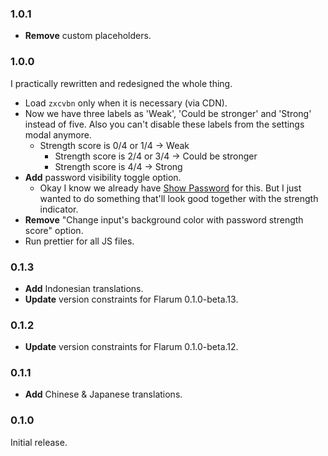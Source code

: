 ### 1.0.1

- **Remove** custom placeholders.

### 1.0.0

I practically rewritten and redesigned the whole thing.

- Load `zxcvbn` only when it is necessary (via CDN).
- Now we have three labels as 'Weak', 'Could be stronger' and 'Strong' instead of five. Also you can't disable these labels from the settings modal anymore.
    + Strength score is 0/4 or 1/4 -> Weak
	  + Strength score is 2/4 or 3/4 -> Could be stronger
	  + Strength score is 4/4 -> Strong
- **Add** password visibility toggle option.
    + Okay I know we already have [Show Password](https://discuss.flarum.org/d/22727-show-password) for this. But I just wanted to do something that'll look good together with the strength indicator.
- **Remove** "Change input's background color with password strength score" option.
- Run prettier for all JS files.

### 0.1.3

- **Add** Indonesian translations.
- **Update** version constraints for Flarum 0.1.0-beta.13.

### 0.1.2

- **Update** version constraints for Flarum 0.1.0-beta.12.

### 0.1.1

- **Add** Chinese & Japanese translations.

### 0.1.0

Initial release.
